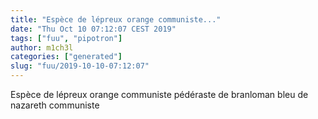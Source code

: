 ```yaml
---
title: "Espèce de lépreux orange communiste..."
date: "Thu Oct 10 07:12:07 CEST 2019"
tags: ["fuu", "pipotron"]
author: m1ch3l
categories: ["generated"]
slug: "fuu/2019-10-10-07:12:07"
---
```


Espèce de lépreux orange communiste pédéraste de branloman bleu de nazareth communiste
